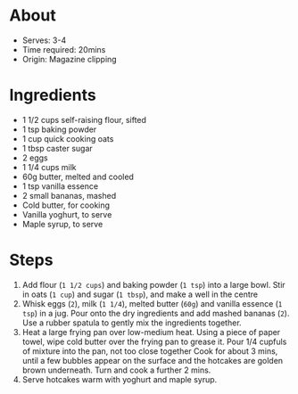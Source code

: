 # About
* Serves: 3-4
* Time required: 20mins
* Origin: Magazine clipping

# Ingredients
* 1 1/2 cups self-raising flour, sifted
* 1 tsp baking powder
* 1 cup quick cooking oats
* 1 tbsp caster sugar
* 2 eggs
* 1 1/4 cups milk
* 60g butter, melted and cooled
* 1 tsp vanilla essence
* 2 small bananas, mashed
* Cold butter, for cooking
* Vanilla yoghurt, to serve
* Maple syrup, to serve

# Steps
1. Add flour (`1 1/2 cups`) and baking powder (`1 tsp`) into a large bowl. Stir in oats (`1 cup`) and sugar (`1 tbsp`), and make a well in the centre
1. Whisk eggs (`2`), milk (`1 1/4`), melted butter (`60g`) and vanilla essence (`1 tsp`) in a jug. Pour onto the dry ingredients and add mashed bananas (`2`). Use a rubber spatula to gently mix the ingredients together.
1. Heat a large frying pan over low-medium heat. Using a piece of paper towel, wipe cold butter over the frying pan to grease it. Pour 1/4 cupfuls of mixture into the pan, not too close together Cook for about 3 mins, until a few bubbles appear on the surface and the hotcakes are golden brown underneath. Turn and cook a further 2 mins.
1. Serve hotcakes warm with yoghurt and maple syrup.

